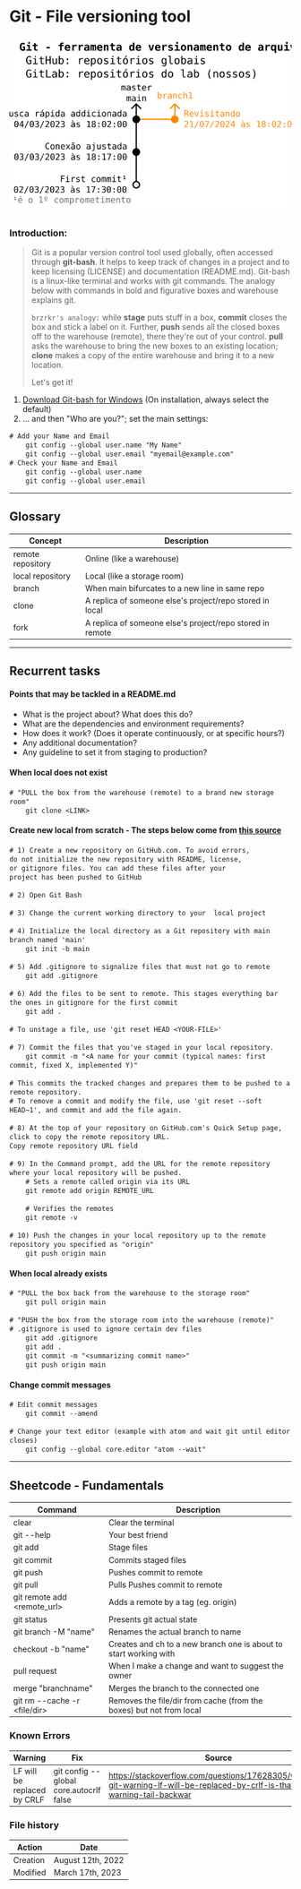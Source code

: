 # Git - File versioning tool
<div align="center">
<img src="./images/git.svg">
</div>

### Introduction:
> Git is a popular version control tool used globally, often accessed through **git-bash**.
It helps to keep track of changes in a project and to keep licensing (LICENSE) and 
documentation (README.md). Git-bash is a linux-like terminal and works with git commands.
The analogy below with commands in bold and figurative boxes and warehouse explains git.  
> 
> `brzrkr's analogy:`
> while **stage** puts stuff in a box, **commit** closes the box and stick a label on it. 
Further, **push** sends all the closed boxes off to the warehouse (remote), 
there they're out of your control. **pull** asks the warehouse to bring the new boxes to an existing location; 
**clone** makes a copy of the entire warehouse and bring it to a new location. 
> 
> Let's get it!

1) [Download Git-bash for Windows](https://git-scm.com/download/win) 
(On installation, always select the default)
2) ... and then "Who are you?"; set the main settings:
```
# Add your Name and Email
	git config --global user.name "My Name"
	git config --global user.email "myemail@example.com"
# Check your Name and Email
	git config --global user.name
	git config --global user.email
```
---
## Glossary
| Concept           | Description                                               |
|-------------------|-----------------------------------------------------------|
 | remote repository | Online (like a warehouse)                                 |
 | local repository  | Local (like a storage room)                               |
 | branch            | When main bifurcates to a new line in same repo           |
 | clone             | A replica of someone else's project/repo stored in local  |
| fork              | A replica of someone else's project/repo stored in remote |

---

## Recurrent tasks
#### **Points that may be tackled in a README.md**
* What is the project about? What does this do?
* What are the dependencies and environment requirements?
* How does it work? (Does it operate continuously, or at specific hours?)
* Any additional documentation?
* Any guideline to set it from staging to production?

#### **When local does not exist**
```
# "PULL the box from the warehouse (remote) to a brand new storage room"
	git clone <LINK>
```

#### **Create new local from scratch** - The steps below come from [this source](https://docs.github.com/en/get-started/importing-your-projects-to-github/importing-source-code-to-github/adding-locally-hosted-code-to-github)
```
# 1) Create a new repository on GitHub.com. To avoid errors, 
do not initialize the new repository with README, license, 
or gitignore files. You can add these files after your 
project has been pushed to GitHub

# 2) Open Git Bash

# 3) Change the current working directory to your  local project

# 4) Initialize the local directory as a Git repository with main branch named 'main'
	git init -b main

# 5) Add .gitignore to signalize files that must not go to remote
	git add .gitignore

# 6) Add the files to be sent to remote. This stages everything bar the ones in gitignore for the first commit 
	git add .

# To unstage a file, use 'git reset HEAD <YOUR-FILE>'

# 7) Commit the files that you've staged in your local repository.
	git commit -m "<A name for your commit (typical names: first commit, fixed X, implemented Y)"

# This commits the tracked changes and prepares them to be pushed to a remote repository.
# To remove a commit and modify the file, use 'git reset --soft HEAD~1', and commit and add the file again.

# 8) At the top of your repository on GitHub.com's Quick Setup page, click to copy the remote repository URL.
Copy remote repository URL field

# 9) In the Command prompt, add the URL for the remote repository where your local repository will be pushed.
   	# Sets a remote called origin via its URL
	git remote add origin REMOTE_URL

	# Verifies the remotes	
	git remote -v

# 10) Push the changes in your local repository up to the remote repository you specified as "origin"
	git push origin main
```

#### **When local already exists**
```
# "PULL the box back from the warehouse to the storage room" 
	git pull origin main

# "PUSH the box from the storage room into the warehouse (remote)"
# .gitignore is used to ignore certain dev files
	git add .gitignore
	git add .
	git commit -m "<summarizing commit name>"
	git push origin main
```

#### **Change commit messages**
```
# Edit commit messages
	git commit --amend

# Change your text editor (example with atom and wait git until editor closes)
	git config --global core.editor "atom --wait"
```
---
## Sheetcode - Fundamentals

| Command                             | Description                                                         |
|-------------------------------------|---------------------------------------------------------------------|
| clear                               | Clear the terminal                                                  |
| git --help                          | Your best friend                                                    |
| git add                             | Stage files                                                         |
| git commit                          | Commits staged files                                                |
| git push                            | Pushes commit to remote                                             |
| git pull                            | Pulls Pushes commit to remote                                       |
| git remote add <tag> <remote_url>   | Adds a remote by a tag (eg. origin)                                 |
| git status                          | Presents git actual state                                           | 
| git branch -M "name"                | Renames the actual branch to name                                   | 
| checkout -b "name"                  | Creates and ch to a new branch one is about to start working with   | 
| pull request                        | When I make a change and want to suggest the owner                  | 
| merge "branchname"                  | Merges the branch to the connected one                              | 
| git rm --cache -r <file/dir>        | Removes the file/dir from cache (from the boxes) but not from local | 

### Known Errors
| Warning                     | Fix                                     | Source                                                                                                                    |
|-----------------------------|-----------------------------------------|---------------------------------------------------------------------------------------------------------------------------|
| LF will be replaced by CRLF | git config --global core.autocrlf false | https://stackoverflow.com/questions/17628305/windows-git-warning-lf-will-be-replaced-by-crlf-is-that-warning-tail-backwar |


### File history
| Action   | Date              |
|----------|-------------------|
| Creation | August 12th, 2022 |
| Modified | March 17th, 2023  |
